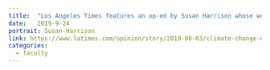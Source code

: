 ```yaml
---
title:  "Los Angeles Times features an op-ed by Susan Harrison whose work aims to better understand how California native plants are coping with climate change"
date:   2019-9-24
portrait: Susan-Harrison
link: https://www.latimes.com/opinion/story/2019-08-03/climate-change-effects-on-california-biodiversity-ecology-wildflowers
categories:
  - faculty
---
```

